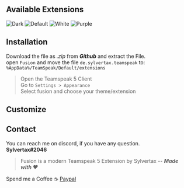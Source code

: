 ## Available Extensions
![Dark](https://i.imgur.com/0Vx5hsA.png)
![Default](https://i.imgur.com/Mw3F30T.png)
![White](https://i.imgur.com/k0cYTgq.png)
![Purple](https://i.imgur.com/IxrdHdn.png)

## Installation ##
Download the file as *.zip* from ***Github*** and extract the File. <br>open `Fusion` and move the file `de.sylvertax.teamspeak` to: `%AppData%/TeamSpeak/Default/extensions` <br>
> Open the Teamspeak 5 Client   <br>
Go to `Settings > Appearance ` <br>
Select fusion and choose your theme/extension

## Customize ##


## Contact
You can reach me on discord, if you have any question. <br>
**Sylvertax#2046** <br>
> Fusion is a modern Teamspeak 5 Extension by Sylvertax --
***Made with ❤️***

Spend me a Coffee ☕ [Paypal](https://paypal.me/LReum)

